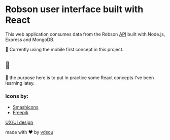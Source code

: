 # Robson user interface built with React

This web application consumes data from the Robson [API](https://github.com/vdsou/robsonbot) built with Node.js, Express and MongoDB.

📲️ Currently using the mobile first concept in this project.

## 🤖️

📑️ the purpose here is to put in practice some React concepts I've been learning latey.

### Icons by:
- [Smashicons](https://www.flaticon.com/br/autores/smashicons)
- [Freepik](https://www.freepik.com)

[UX/UI design](https://www.figma.com/file/rDhbo8PQ0HXoeEkZ7Wnl0V/ROBSONBOT?node-id=0%3A1)

made with ❤️ by [vdsou](https://github.com/vdsou/)